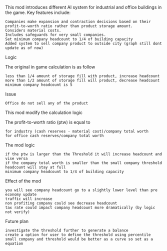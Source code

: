  This mod introduces different AI system for industrial and office buildings in the game. Key features include:

    Companies make expansion and contraction decisions based on their profit-to-worth ratio rather than product storage amount.
    Considers material costs.
    Includes safeguards for very small companies.
    Set minimum company headcount to 1/4 of building capacity
    Added system to sell company product to outside city (graph still dont update as of now)

Logic

The original in game calculation is as follow

    less than 1/4 amount of storage fill with product, increase headcount
    more than 1/2 amount of storage fill will product, decrease headcount
    minimum company headcount is 5

Issue

    Office do not sell any of the product

This mod modify the calculation logic

The profit-to-worth ratio (ptw) is equal to

    for industry (cash reserves - material cost)/company total worth
    for office cash reserves/company total worth

The mod logic

    if the ptw is larger than the Threshold it will increase headcount and vise versa
    if the company total worth is smaller than the small company threshold headcount will stay at full
    minimum company headcount to 1/4 of building capacity

Effect of the mod

    you will see company headcount go to a slightly lower level than pre economy update
    traffic will increase
    non profiting company could see decrease headcount
    tax rate could impact company headcount more dramatically (by logic not verify)

Future plan

    investigate the threshold further to generate a balance
    create a option for user to define the threshold using percentile
    small company and threshold would be better as a curve so set as a equation
